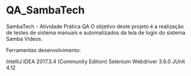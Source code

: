 # QA_SambaTech

SambaTech - Atividade Prática QA
O objetivo deste projeto é a realização de testes de sistema manuais e automatizados da tela de login do sistema Samba Vídeos.

Ferramentas desenvolvimento:

IntelliJ IDEA 2017.3.4 (Community Edition)
Selenium Webdriver 3.6.0
JUnit 4.12
